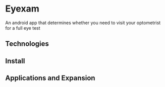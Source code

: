 # Eyexam

An android app that determines whether you need to visit your optometrist for a full eye test

## Technologies

## Install

## Applications and Expansion

